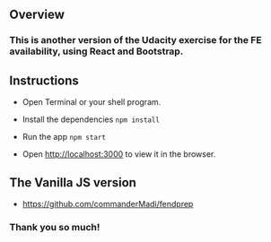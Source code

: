 ## Overview

### This is another version of the Udacity exercise for the FE availability, using React and Bootstrap.

## Instructions

 - Open Terminal or your shell program.

- Install the dependencies `npm install`

- Run the app `npm start`

- Open [http://localhost:3000](http://localhost:3000) to view it in the browser.

## The Vanilla JS version
- https://github.com/commanderMadi/fendprep

### Thank you so much!
